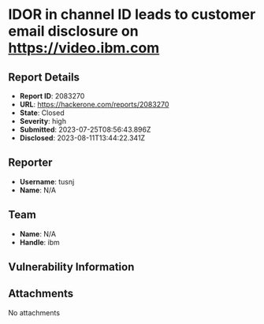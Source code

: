 # IDOR in channel ID leads to customer email disclosure on https://video.ibm.com

## Report Details
- **Report ID**: 2083270
- **URL**: https://hackerone.com/reports/2083270
- **State**: Closed
- **Severity**: high
- **Submitted**: 2023-07-25T08:56:43.896Z
- **Disclosed**: 2023-08-11T13:44:22.341Z

## Reporter
- **Username**: tusnj
- **Name**: N/A

## Team
- **Name**: N/A
- **Handle**: ibm

## Vulnerability Information


## Attachments
No attachments
